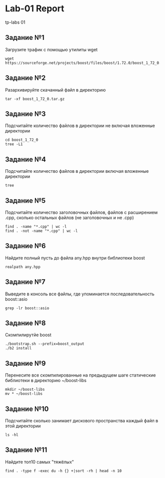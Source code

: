 # Lab-01 Report
tp-labs 01

## Задание №1
Загрузите трафик с помощью утилиты wget
```
wget https://sourceforge.net/projects/boost/files/boost/1.72.0/boost_1_72_0.tar.gz
```
## Задание №2
Разархивируйте скачанный файл в директорию
```
tar -xf boost_1_72_0.tar.gz
```
## Задание №3
Подсчитайте количество файлов в директории не включая вложенные директории
```
cd boost_1_72_0
tree -L1
```
## Задание №4
Подсчитайте количество файлов в директории включая вложенные директории
```
tree
```
## Задание №5
Подсчитайте количество заголовочных файлов, файлов с расширением .cpp, сколько остальных файлов (не заголовочных и не .cpp)
```
find . -name "*.cpp" | wc -l
find . -not -name "*.cpp" | wc -l
```
## Задание №6
Найдите полный пусть до файла any.hpp внутри библиотеки boost
```
realpath any.hpp
```
## Задание №7
Выведите в консоль все файлы, где упоминается последовательность boost::asio
```
grep -lr boost::asio
```
## Задание №8
Скомпилирутйе boost
```
./bootstrap.sh --prefix=boost_output
./b2 install
```
## Задание №9
Перенесите все скомпилированные на предыдущем шаге статические библиотеки в директорию ~/boost-libs
```
mkdir ~/boost-libs
mv * ~/boost-libs
```

## Задание №10
Подсчитайте сколько занимает дискового пространства каждый файл в этой директории
```
ls -hl
```
## Задание №11
Найдите топ10 самых "тяжёлых"
```
find . -type f -exec du -h {} +|sort -rh | head -n 10
```

